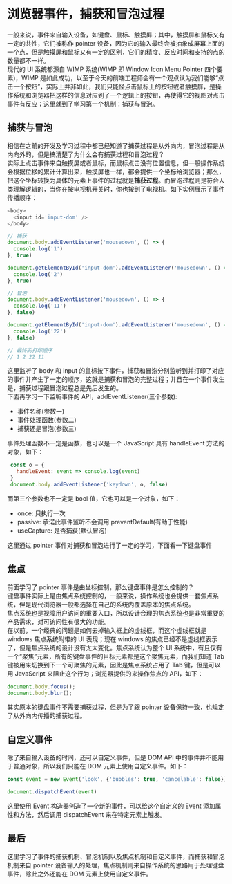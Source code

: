 # 浏览器事件，捕获和冒泡过程

一般来说，事件来自输入设备，如键盘、鼠标、触摸屏；其中，触摸屏和鼠标又有一定的共性，它们被称作 pointer 设备，因为它的输入最终会被抽象成屏幕上面的一个点，但是触摸屏和鼠标又有一定的区别，它们的精度、反应时间和支持的点的数量都不一样。  
现代的 UI 系统都源自 WIMP 系统(WIMP 即 Window Icon Menu Pointer 四个要素)，WIMP 是如此成功，以至于今天的前端工程师会有一个观点认为我们能够“点击一个按钮”，实际上并非如此，我们只能怪点击鼠标上的按钮或者触摸屏，是操作系统和浏览器把这样的信息对应到了一个逻辑上的按钮，再使得它的视图对点击事件有反应；这里就到了学习第一个机制：捕获与冒泡。

## 捕获与冒泡

相信在之前的开发及学习过程中都已经知道了捕获过程是从外向内，冒泡过程是从内向外的，但是搞清楚了为什么会有捕获过程和冒泡过程？  
实际上点击事件来自触摸屏或者鼠标，而鼠标点击没有位置信息，但一般操作系统会根据位移的累计计算出来，触摸屏也一样，都会提供一个坐标给浏览器；那么，把这个坐标转换为具体的元素上事件的过程就是**捕获过程**。而冒泡过程则是符合人类理解逻辑的，当你在按电视机开关时，你也按到了电视机。如下实例展示了事件传播顺序：

``` javascript
<body>
  <input id='input-dom' />
</body>

// 捕获
document.body.addEventListener('mousedown', () => {
  console.log('1')
}, true)

document.getElementById('input-dom').addEventListener('mousedown', () => {
  console.log('2')
}, true)

// 冒泡
document.body.addEventListener('mousedown', () => {
  console.log('11')
}, false)

document.getElementById('input-dom').addEventListener('mousedown', () => {
  console.log('22')
}, false)

// 最终的打印顺序
// 1 2 22 11
```

这里监听了 body 和 input 的鼠标按下事件，捕获和冒泡分别监听到并打印了对应的事件并产生了一定的顺序，这就是捕获和冒泡的完整过程；并且在一个事件发生是，捕获过程跟冒泡过程总是先后发生的。  
下面再学习一下监听事件的 API，addEventListener(三个参数):

- 事件名称(参数一)
- 事件处理函数(参数二)
- 捕获还是冒泡(参数三)

事件处理函数不一定是函数，也可以是一个 JavaScript 具有 handleEvent 方法的对象，如下：

``` javascript
 const o = {
   handleEvent: event => console.log(event)
 }
 document.body.addEventListener('keydown', o, false)
```

而第三个参数也不一定是 bool 值，它也可以是一个对象，如下：

- once: 只执行一次
- passive: 承诺此事件监听不会调用 preventDefault(有助于性能)
- useCapture: 是否捕获(默认冒泡)

这里通过 pointer 事件对捕获和冒泡进行了一定的学习，下面看一下键盘事件

## 焦点

前面学习了 pointer 事件是由坐标控制，那么键盘事件是怎么控制的？  
键盘事件实际上是由焦点系统控制的，一般来说，操作系统也会提供一套焦点系统，但是现代浏览器一般都选择在自己的系统内覆盖原本的焦点系统。  
焦点系统也是视障用户访问的重要入口，所以设计合理的焦点系统也是非常重要的产品需求，对可访问性有很大的功能。  
在以前，一个经典的问题是如何去掉输入框上的虚线框，而这个虚线框就是 windows 焦点系统附带的 UI 表现；现在 windows 的焦点已经不是虚线框表示了，但是焦点系统的设计没有太大变化。焦点系统认为整个 UI 系统中，有且仅有一个“聚焦”元素，所有的键盘事件的目标元素都是这个聚焦元素，而我们知道 Tab 键被用来切换到下一个可聚焦的元素，因此是焦点系统占用了 Tab 键，但是可以用 JavaScript 来阻止这个行为；浏览器提供的来操作焦点的 API，如下：

``` javascript
document.body.focus();
document.body.blur();
```

其实原本的键盘事件不需要捕获过程，但是为了跟 pointer 设备保持一致，也规定了从外向内传播的捕获过程。

## 自定义事件

除了来自输入设备的时间，还可以自定义事件，但是 DOM API 中的事件并不能用于普通对象，所以我们只能在 DOM 元素上使用自定义事件。如下：

``` javascript
const event = new Event('look', {'bubbles': true, 'cancelable': false})

document.dispatchEvent(event)
```

这里使用 Event 构造器创造了一个新的事件，可以给这个自定义的 Event 添加属性和方法，然后调用 dispatchEvent 来在特定元素上触发。

## 最后

这里学习了事件的捕获机制、冒泡机制以及焦点机制和自定义事件，而捕获和冒泡机制来自 pointer 设备输入的处理，焦点机制则来自操作系统的思路用于处理键盘事件，除此之外还能在 DOM 元素上使用自定义事件。
